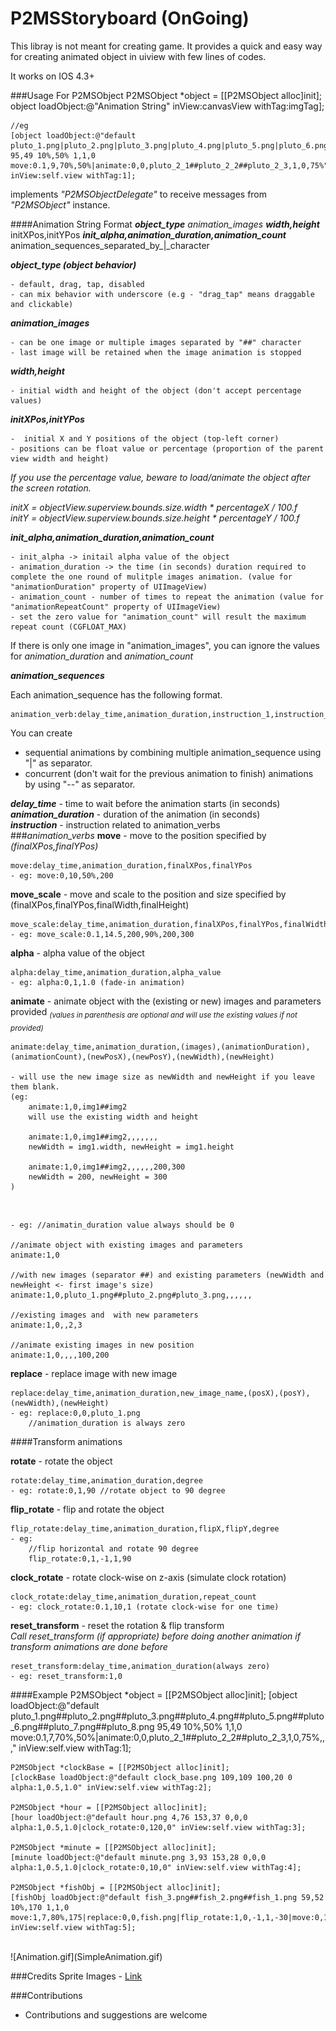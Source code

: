 P2MSStoryboard (OnGoing)
==============

This libray is not meant for creating game. It provides a quick and easy way for creating animated object in uiview with few lines of codes.

It works on IOS 4.3+

###Usage For P2MSObject
    P2MSObject *object = [[P2MSObject alloc]init];
    object loadObject:@"Animation String" inView:canvasView withTag:imgTag];
    
    //eg
    [object loadObject:@"default pluto_1.png|pluto_2.png|pluto_3.png|pluto_4.png|pluto_5.png|pluto_6.png|pluto_7.png|pluto_8.png 95,49 10%,50% 1,1,0 move:0.1,9,70%,50%|animate:0,0,pluto_2_1##pluto_2_2##pluto_2_3,1,0,75%" inView:self.view withTag:1];

implements *"P2MSObjectDelegate"* to receive messages from *"P2MSObject"* instance.

####Animation String Format
***object_type*** *animation_images* ***width,height*** initXPos,initYPos ***init_alpha,animation_duration,animation_count*** animation_sequences_separated_by\_|\_character

***object_type (object behavior)***

	- default, drag, tap, disabled
	- can mix behavior with underscore (e.g - "drag_tap" means draggable and clickable)

***animation_images***

	- can be one image or multiple images separated by "##" character
	- last image will be retained when the image animation is stopped

***width,height***

	- initial width and height of the object (don't accept percentage values)
	
***initXPos,initYPos***

	-  initial X and Y positions of the object (top-left corner)
	- positions can be float value or percentage (proportion of the parent view width and height)

*If you use the percentage value, beware to load/animate the object after the screen rotation.*

*initX = objectView.superview.bounds.size.width \* percentageX / 100.f*<br/>
*initY = objectView.superview.bounds.size.height \* percentageY / 100.f*

***init_alpha,animation_duration,animation_count***

	- init_alpha -> initail alpha value of the object
	- animation_duration -> the time (in seconds) duration required to complete the one round of mulitple images animation. (value for "animationDuration" property of UIImageView)
	- animation_count - number of times to repeat the animation (value for "animationRepeatCount" property of UIImageView) 
	- set the zero value for "animation_count" will result the maximum repeat count (CGFLOAT_MAX)

If there is only one image in "animation_images", you can ignore the values for *animation_duration* and *animation_count*

***animation_sequences***

Each animation_sequence has the following format.

	animation_verb:delay_time,animation_duration,instruction_1,instruction_2,...,instruction_n

You can create 

- sequential animations by combining multiple animation_sequence using "|" as separator.
- concurrent (don't wait for the previous animation to finish) animations by using "--" as separator.

***delay_time*** - time to wait before the animation starts (in seconds)<br/>
***animation_duration*** - duration of the animation (in seconds)<br/>
***instruction*** - instruction related to animation_verbs <br/>
###*animation_verbs*
**move** - move to the position specified by *(finalXPos,finalYPos)*

	move:delay_time,animation_duration,finalXPos,finalYPos
	- eg: move:0,10,50%,200

**move_scale** - move and scale to the position and size specified by (finalXPos,finalYPos,finalWidth,finalHeight)

	move_scale:delay_time,animation_duration,finalXPos,finalYPos,finalWidth,finalHeight
	- eg: move_scale:0.1,14.5,200,90%,200,300

**alpha** - alpha value of the object

	alpha:delay_time,animation_duration,alpha_value
	- eg: alpha:0,1,1.0 (fade-in animation)


**animate** - animate object with the (existing or new) images and parameters provided
<sub>*(values in parenthesis are optional and will use the existing values if not provided)*</sub>	
	
	animate:delay_time,animation_duration,(images),(animationDuration),(animationCount),(newPosX),(newPosY),(newWidth),(newHeight)
	
	- will use the new image size as newWidth and newHeight if you leave them blank.
	(eg: 
		animate:1,0,img1##img2
		will use the existing width and height
		
		animate:1,0,img1##img2,,,,,,,
		newWidth = img1.width, newHeight = img1.height
		
		animate:1,0,img1##img2,,,,,,200,300
		newWidth = 200, newHeight = 300
	)
<br/>

	- eg: //animatin_duration value always should be 0

	//animate object with existing images and parameters
	animate:1,0
	
	//with new images (separator ##) and existing parameters (newWidth and newHeight <- first image's size)
	animate:1,0,pluto_1.png##pluto_2.png#pluto_3.png,,,,,,
	
	//existing images and  with new parameters
	animate:1,0,,2,3
	
	//animate existing images in new position
	animate:1,0,,,,100,200

**replace** - replace image with new image

	replace:delay_time,animation_duration,new_image_name,(posX),(posY),(newWidth),(newHeight)
	- eg: replace:0,0,pluto_1.png
		//animation_duration is always zero

####Transform animations

**rotate** - rotate the object

	rotate:delay_time,animation_duration,degree
	- eg: rotate:0,1,90 //rotate object to 90 degree

**flip_rotate** - flip and rotate the object

	flip_rotate:delay_time,animation_duration,flipX,flipY,degree
	- eg: 
		//flip horizontal and rotate 90 degree
		flip_rotate:0,1,-1,1,90


**clock_rotate** - rotate clock-wise on z-axis (simulate clock rotation)

	clock_rotate:delay_time,animation_duration,repeat_count
	- eg: clock_rotate:0.1,10,1 (rotate clock-wise for one time)


**reset_transform** - reset the rotation & flip transform
<br/>
*Call reset_transform (if appropriate) before doing another animation if transform animations are done before*

	reset_transform:delay_time,animation_duration(always zero)
	- eg: reset_transform:1,0

####Example
	P2MSObject *object = [[P2MSObject alloc]init];
    [object loadObject:@"default pluto_1.png##pluto_2.png##pluto_3.png##pluto_4.png##pluto_5.png##pluto_6.png##pluto_7.png##pluto_8.png 95,49 10%,50% 1,1,0 move:0.1,7,70%,50%|animate:0,0,pluto_2_1##pluto_2_2##pluto_2_3,1,0,75%,,," inView:self.view withTag:1];
    
    P2MSObject *clockBase = [[P2MSObject alloc]init];
    [clockBase loadObject:@"default clock_base.png 109,109 100,20 0 alpha:1,0.5,1.0" inView:self.view withTag:2];
    
    P2MSObject *hour = [[P2MSObject alloc]init];
    [hour loadObject:@"default hour.png 4,76 153,37 0,0,0 alpha:1,0.5,1.0|clock_rotate:0,120,0" inView:self.view withTag:3];
    
    P2MSObject *minute = [[P2MSObject alloc]init];
    [minute loadObject:@"default minute.png 3,93 153,28 0,0,0 alpha:1,0.5,1.0|clock_rotate:0,10,0" inView:self.view withTag:4];
    
    P2MSObject *fishObj = [[P2MSObject alloc]init];
    [fishObj loadObject:@"default fish_3.png##fish_2.png##fish_1.png 59,52 10%,170 1,1,0 move:1,7,80%,175|replace:0,0,fish.png|flip_rotate:1,0,-1,1,-30|move:0,10,5%,100|reset_transform:0.1,0" inView:self.view withTag:5];

<br/>
![Animation.gif](SimpleAnimation.gif)

###Credits
Sprite Images - <a href="https://archive.org/details/ug-sprite-sheet-collection-v2">Link</a>

###Contributions
- Contributions and suggestions are welcome
